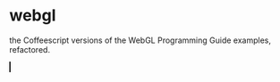 webgl
=====

the Coffeescript versions of the WebGL Programming Guide examples, refactored.

<canvas id='gl'
            style='width:400px; height:300px;
                   border: solid 1px black;' />
    <script src="http://code.jquery.com/jquery-2.1.1.min.js"></script>
    <script src="http://coffeescript.org/extras/coffee-script.js"></script>
    <script type="text/coffeescript">
      $ =>
        canvas = document.getElementById('gl')
        gl = canvas.getContext('experimental-webgl');
        gl.clearColor(0.0,0.0,0.0,1.0)
        gl.clear(gl.COLOR_BUFFER_BIT)
    </script>
